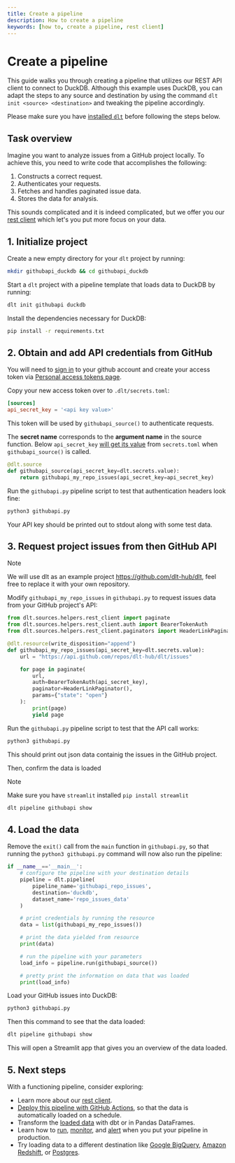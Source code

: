 ```yaml
---
title: Create a pipeline
description: How to create a pipeline
keywords: [how to, create a pipeline, rest client]
---
```


# Create a pipeline

This guide walks you through creating a pipeline that utilizes our REST API client to connect to DuckDB.
Although this example uses DuckDB, you can adapt the steps to any source and destination by
using the command `dlt init <source> <destination>` and tweaking the pipeline accordingly.

Please make sure you have [installed `dlt`](../reference/installation.md) before following the
steps below.

## Task overview

Imagine you want to analyze issues from a GitHub project locally.
To achieve this, you need to write code that accomplishes the following:

1. Constructs a correct request.
2. Authenticates your requests.
3. Fetches and handles paginated issue data.
4. Stores the data for analysis.

This sounds complicated and it is indeed complicated, but we offer you our [rest client](https://dlthub.com/devel/general-usage/http/rest-client) which let's you put more focus on your data.


## 1. Initialize project

Create a new empty directory for your `dlt` project by running:

```sh
mkdir githubapi_duckdb && cd githubapi_duckdb
```

Start a `dlt` project with a pipeline template that loads data to DuckDB by running:

```sh
dlt init githubapi duckdb
```

Install the dependencies necessary for DuckDB:

```sh
pip install -r requirements.txt
```

## 2. Obtain and add API credentials from GitHub

You will need to [sign in](https://github.com/login) to your github account and create your access token via [Personal access tokens page](https://github.com/settings/tokens).

Copy your new access token over to `.dlt/secrets.toml`:

```toml
[sources]
api_secret_key = '<api key value>'
```

This token will be used by `githubapi_source()` to authenticate requests.

The **secret name** corresponds to the **argument name** in the source function.
Below `api_secret_key` [will get its value](../general-usage/credentials/configuration.md#general-usage-and-an-example) from `secrets.toml` when `githubapi_source()` is called.

```py
@dlt.source
def githubapi_source(api_secret_key=dlt.secrets.value):
    return githubapi_my_repo_issues(api_secret_key=api_secret_key)
```

Run the `githubapi.py` pipeline script to test that authentication headers look fine:

```sh
python3 githubapi.py
```

Your API key should be printed out to stdout along with some test data.

## 3. Request project issues from then GitHub API


>[!NOTE]
> We will use dlt as an example project https://github.com/dlt-hub/dlt, feel free to replace it with your own repository.

Modify `githubapi_my_repo_issues` in `githubapi.py` to request issues data from your GitHub project's API:

```py
from dlt.sources.helpers.rest_client import paginate
from dlt.sources.helpers.rest_client.auth import BearerTokenAuth
from dlt.sources.helpers.rest_client.paginators import HeaderLinkPaginator

@dlt.resource(write_disposition="append")
def githubapi_my_repo_issues(api_secret_key=dlt.secrets.value):
    url = "https://api.github.com/repos/dlt-hub/dlt/issues"

    for page in paginate(
        url,
        auth=BearerTokenAuth(api_secret_key),
        paginator=HeaderLinkPaginator(),
        params={"state": "open"}
    ):
        print(page)
        yield page
```

Run the `githubapi.py` pipeline script to test that the API call works:

```sh
python3 githubapi.py
```

This should print out json data containig the issues in the GitHub project.

Then, confirm the data is loaded

>[!NOTE]
> Make sure you have `streamlit` installed `pip install streamlit`

```sh
dlt pipeline githubapi show
```

## 4. Load the data

Remove the `exit()` call from the `main` function in `githubapi.py`, so that running the
`python3 githubapi.py` command will now also run the pipeline:

```py
if __name__=='__main__':
    # configure the pipeline with your destination details
    pipeline = dlt.pipeline(
        pipeline_name='githubapi_repo_issues',
        destination='duckdb',
        dataset_name='repo_issues_data'
    )

    # print credentials by running the resource
    data = list(githubapi_my_repo_issues())

    # print the data yielded from resource
    print(data)

    # run the pipeline with your parameters
    load_info = pipeline.run(githubapi_source())

    # pretty print the information on data that was loaded
    print(load_info)
```

Load your GitHub issues into DuckDB:

```sh
python3 githubapi.py
```

Then this command to see that the data loaded:

```sh
dlt pipeline githubapi show
```

This will open a Streamlit app that gives you an overview of the data loaded.

## 5. Next steps

With a functioning pipeline, consider exploring:

- Learn more about our [rest client](https://dlthub.com/devel/general-usage/http/rest-client).
- [Deploy this pipeline with GitHub Actions](deploy-a-pipeline/deploy-with-github-actions), so that
  the data is automatically loaded on a schedule.
- Transform the [loaded data](../dlt-ecosystem/transformations) with dbt or in
  Pandas DataFrames.
- Learn how to [run](../running-in-production/running.md),
  [monitor](../running-in-production/monitoring.md), and
  [alert](../running-in-production/alerting.md) when you put your pipeline in production.
- Try loading data to a different destination like
  [Google BigQuery](../dlt-ecosystem/destinations/bigquery.md),
  [Amazon Redshift](../dlt-ecosystem/destinations/redshift.md), or
  [Postgres](../dlt-ecosystem/destinations/postgres.md).
